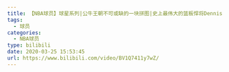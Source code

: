 ```yaml
---
title: 【NBA球员】球星系列|公牛王朝不可或缺的一块拼图|史上最伟大的篮板悍将Dennis Rodman丹尼士·洛文！
tags:
  - 球员
categories:
  - NBA球员
type: bilibili
date: 2020-03-25 15:53:45
url: https://www.bilibili.com/video/BV1Q7411y7wZ/
---
```


<!-- more -->